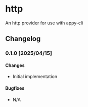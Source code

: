 # http

An http provider for use with appy-cli

## Changelog

### 0.1.0 [2025/04/15]

#### Changes

- Initial implementation

#### Bugfixes

- N/A
